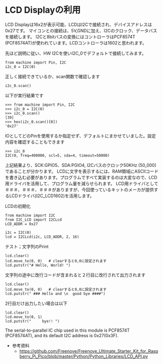 # LCD Displayの利用

LCD Displayは16x2が表示可能、LCDはI2Cで接続され、デバイスアドレスは0x27です。
マイコンとの接続は、5V,GNDに加え、I2Cのクロック、データバスを接続します。
I2Cと8bitバスの変換にはコントローラはPCF8574T (PCF8574AT)が使われています。LCDコントローラは1602と思われます。

先ほど説明に従い、HW I2Cを使いI2C_0でデフォルトで接続してみます。
```
from machine import Pin, I2C
i2c_0 = I2C(0)
```
正しく接続できているか、scan関数で確認します
```
i2c_0.scan()
```
以下が実行結果です
```
>>> from machine import Pin, I2C
>>> i2c_0 = I2C(0)
>>> i2c_0.scan()
[39]
>>> hex(i2c_0.scan()[0])
'0x27'
```
IOとしてどのPinを使用するか指定せず、デフォルトにまかせていました。設定内容を確認することもできます
```
>>> i2c_0
I2C(0, freq=400000, scl=5, sda=4, timeout=50000)
```
上記結果より、SCK:GPIO5、SDA:PGIO4, I2Cバスのクロック50KHz (50_000)であることが分かります。
LCDに文字を表示するには、RAM領域にASCIIコードを書き込む必要があります。プログラムですべて実装するのは大変なので、LCD用ドライバを活用して、プログラム量を減らせられます。
LCD用ドライバとして＃＃＃、＃＃＃、＃＃＃がありますが、今回使っているキットのメーカが提供するLCDドライバ(I2C_LCD1602)を活用します。

LCDの初期化
```
from machine import I2C
from I2C_LCD import I2CLcd
LCD_ADDR = 0x27

i2c = I2C(0)
lcd = I2CLcd(i2c, LCD_ADDR, 2, 16)
```
テスト；文字列のPrint
```
lcd.clear()
lcd.move_to(0, 0)   # clearすると0,0に設定されます
lcd.putstr("# Hello, World! ")
```
文字列の途中に改行コードが含まれると２行目に改行されて出力されます
```
lcd.clear()
lcd.move_to(0, 0)   # clearすると0,0に設定されます
lcd.putstr(" ### Hello and \n  good bye ####")
```
2行目だけ出力したい場合は以下
```
lcd.clear()
lcd.move_to(0, 1)
lcd.putstr("     bye!! ")
```

The serial-to-parallel IC chip used in this module is PCF8574T (PCF8574AT), and its default I2C address is 0x27(0x3F).

- 参考資料
  - https://github.com/Freenove/Freenove_Ultimate_Starter_Kit_for_Raspberry_Pi_Pico/blob/master/Python/Python_Libraries/LCD_API.py
